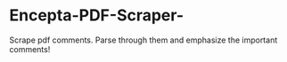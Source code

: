 # Encepta-PDF-Scraper-
Scrape pdf comments. Parse through them and emphasize the important comments! 
